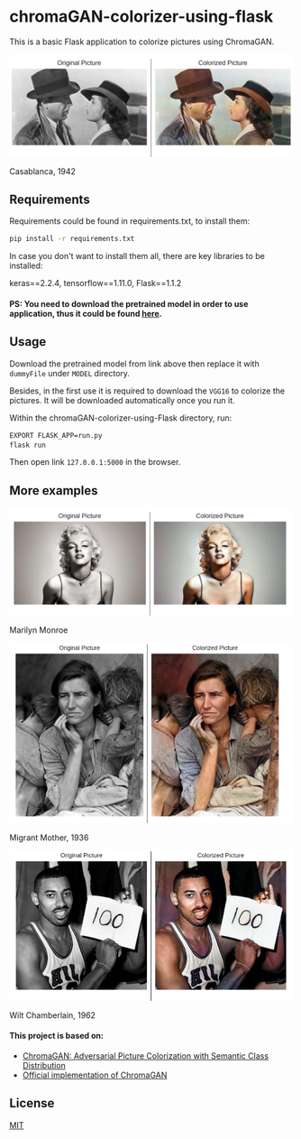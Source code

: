 # chromaGAN-colorizer-using-flask

This is a basic Flask application to colorize pictures using ChromaGAN.

![Casablanca](examples/casablanca.png?raw=true)

Casablanca, 1942

## Requirements

Requirements could be found in requirements.txt, to install them:

```bash
pip install -r requirements.txt
```

In case you don't want to install them all, there are key libraries to be installed:

keras==2.2.4, tensorflow==1.11.0, Flask==1.1.2

#### PS: You need to download the pretrained model in order to use application, thus it could be found [here](https://drive.google.com/drive/folders/12s4rbLmnjW4e8MmESbfRStGbrjOrahlW).

## Usage

Download the pretrained model from link above then replace it with `dummyFile` under `MODEL` directory.

Besides, in the first use it is required to download the `VGG16` to colorize the pictures. It will be downloaded automatically once you run it.

Within the chromaGAN-colorizer-using-Flask directory, run:

```bash
EXPORT FLASK_APP=run.py
flask run
```

Then open link `127.0.0.1:5000` in the browser.

## More examples

![Marilyn Monroe](examples/marilyn_monroe.png?raw=true)

Marilyn Monroe

![Migrant Mother](examples/migrant_mother.png)

Migrant Mother, 1936

![Wilt Chamberlain](examples/wilt_chamberlain.png)

Wilt Chamberlain, 1962

#### This project is based on:
- [ChromaGAN: Adversarial Picture Colorization with Semantic Class Distribution](https://arxiv.org/pdf/1907.09837.pdf)
- [Official implementation of ChromaGAN](https://github.com/pvitoria/ChromaGAN)


## License
[MIT](https://choosealicense.com/licenses/mit/)
